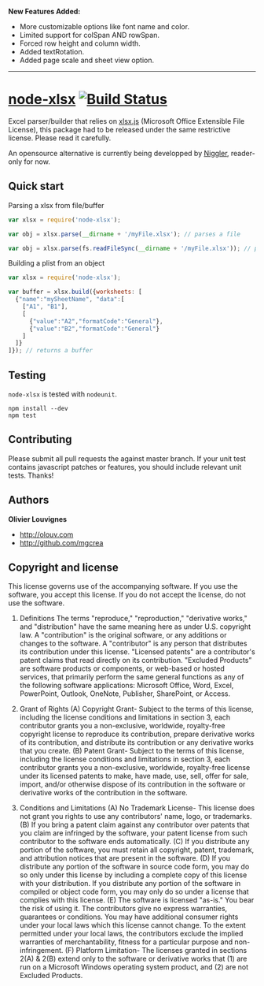 **New Features Added:**

* More customizable options like font name and color.
* Limited support for colSpan AND rowSpan.
* Forced row height and column width.
* Added textRotation.
* Added page scale and sheet view option.

---

[node-xlsx](http://mgcrea.github.com/node-xlsx) [![Build Status](https://secure.travis-ci.org/mgcrea/node-xlsx.png?branch=master)](http://travis-ci.org/#!/mgcrea/node-xlsx)
=================

Excel parser/builder that relies on [xlsx.js](https://raw.github.com/stephen-hardy/xlsx.js) (Microsoft Office Extensible File License), this package had to be released under the same restrictive license. Please read it carefully.

An opensource alternative is currently being developped by [Niggler](https://github.com/Niggler/js-xlsx), reader-only for now.

Quick start
-----------

Parsing a xlsx from file/buffer
``` javascript
var xlsx = require('node-xlsx');

var obj = xlsx.parse(__dirname + '/myFile.xlsx'); // parses a file

var obj = xlsx.parse(fs.readFileSync(__dirname + '/myFile.xlsx')); // parses a buffer

```

Building a plist from an object
``` javascript
var xlsx = require('node-xlsx');

var buffer = xlsx.build({worksheets: [
  {"name":"mySheetName", "data":[
    ["A1", "B1"],
    [
      {"value":"A2","formatCode":"General"},
      {"value":"B2","formatCode":"General"}
    ]
  ]}
]}); // returns a buffer

```

Testing
-------

`node-xlsx` is tested with `nodeunit`.

>
	npm install --dev
	npm test

Contributing
------------

Please submit all pull requests the against master branch. If your unit test contains javascript patches or features, you should include relevant unit tests. Thanks!

Authors
-------

**Olivier Louvignes**

+ http://olouv.com
+ http://github.com/mgcrea

Copyright and license
---------------------

  This license governs use of the accompanying software. If you use the software, you
   accept this license. If you do not accept the license, do not use the software.

  1. Definitions
   The terms "reproduce," "reproduction," "derivative works," and "distribution" have the
   same meaning here as under U.S. copyright law.
   A "contribution" is the original software, or any additions or changes to the software.
   A "contributor" is any person that distributes its contribution under this license.
   "Licensed patents" are a contributor's patent claims that read directly on its contribution.
   "Excluded Products” are software products or components, or web-based or hosted services, that primarily perform the same general functions as any of the following software applications: Microsoft Office, Word, Excel, PowerPoint, Outlook, OneNote, Publisher, SharePoint, or Access.

  2. Grant of Rights
   (A) Copyright Grant- Subject to the terms of this license, including the license conditions and limitations in section 3, each contributor grants you a non-exclusive, worldwide, royalty-free copyright license to reproduce its contribution, prepare derivative works of its contribution, and distribute its contribution or any derivative works that you create.
   (B) Patent Grant- Subject to the terms of this license, including the license conditions and limitations in section 3, each contributor grants you a non-exclusive, worldwide, royalty-free license under its licensed patents to make, have made, use, sell, offer for sale, import, and/or otherwise dispose of its contribution in the software or derivative works of the contribution in the software.

  3. Conditions and Limitations
   (A) No Trademark License- This license does not grant you rights to use any contributors' name, logo, or trademarks.
   (B) If you bring a patent claim against any contributor over patents that you claim are infringed by the software, your patent license from such contributor to the software ends automatically.
   (C) If you distribute any portion of the software, you must retain all copyright, patent, trademark, and attribution notices that are present in the software.
   (D) If you distribute any portion of the software in source code form, you may do so only under this license by including a complete copy of this license with your distribution. If you distribute any portion of the software in compiled or object code form, you may only do so under a license that complies with this license.
   (E) The software is licensed "as-is." You bear the risk of using it. The contributors give no express warranties, guarantees or conditions. You may have additional consumer rights under your local laws which this license cannot change. To the extent permitted under your local laws, the contributors exclude the implied warranties of merchantability, fitness for a particular purpose and non-infringement.
   (F) Platform Limitation- The licenses granted in sections 2(A) & 2(B) extend only to the software or derivative works that (1) are run on a Microsoft Windows operating system product, and (2) are not Excluded Products.
